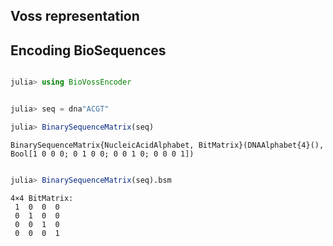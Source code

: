 ## Voss representation

## Encoding BioSequences

```julia

julia> using BioVossEncoder

```

```julia

julia> seq = dna"ACGT"

```

```julia
julia> BinarySequenceMatrix(seq)
```

    BinarySequenceMatrix{NucleicAcidAlphabet, BitMatrix}(DNAAlphabet{4}(), Bool[1 0 0 0; 0 1 0 0; 0 0 1 0; 0 0 0 1])

```julia

julia> BinarySequenceMatrix(seq).bsm

```

    4×4 BitMatrix:
     1  0  0  0
     0  1  0  0
     0  0  1  0
     0  0  0  1


